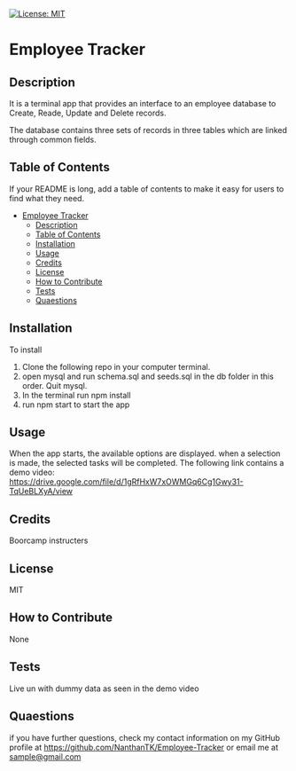 [![License: MIT](https://img.shields.io/badge/License-MIT-yellow.svg)](https://opensource.org/licenses/MIT)

  # Employee Tracker

  
  ## Description

It is a terminal app that provides an interface to an employee database to 
Create,
Reade,
Update and 
Delete records.

The database contains three sets of records in three tables which are linked through common fields.


## Table of Contents 

If your README is long, add a table of contents to make it easy for users to find what they need.
  
  
- [Employee Tracker](#employee-tracker)
  - [Description](#description)
  - [Table of Contents](#table-of-contents)
  - [Installation](#installation)
  - [Usage](#usage)
  - [Credits](#credits)
  - [License](#license)
  - [How to Contribute](#how-to-contribute)
  - [Tests](#tests)
  - [Quaestions](#quaestions)

## Installation

To install
1. Clone the following repo in your computer terminal.
2. open mysql and run schema.sql and seeds.sql in the db folder in this order. Quit mysql.
3. In the terminal run npm install
4. run npm start to start the app

## Usage

When the app starts,
the available options are displayed.
when a selection is made, the selected tasks will be completed.
The following link contains a demo video: 
https://drive.google.com/file/d/1gRfHxW7xOWMGq6Cg1Gwy31-TqUeBLXyA/view


## Credits

Boorcamp instructers

## License

MIT

## How to Contribute

None

## Tests

Live un with dummy data as seen in the demo video

## Quaestions

if you have further questions, check my contact information on my GitHub profile at 
https://github.com/NanthanTK/Employee-Tracker 
or
email me at sample@gmail.com
